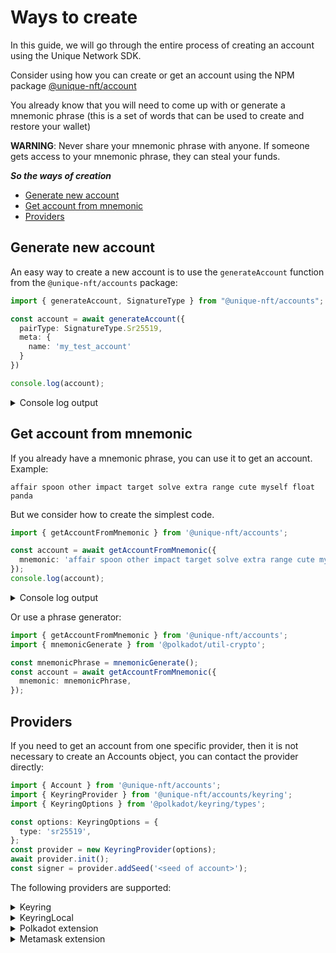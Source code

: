 # Ways to create

In this guide, we will go through the entire process of creating an account using the Unique Network SDK.

Consider using how you can create or get an account using the NPM package [@unique-nft/account](https://www.npmjs.com/package/@unique-nft/accounts)

You already know that you will need to come up with or generate a mnemonic phrase (this is a set of words that can be used to create and restore your wallet)

**WARNING**: Never share your mnemonic phrase with anyone. If someone gets access to your mnemonic phrase, they can steal your funds.



_**So the ways of creation**_
- [Generate new account](#generate-new-account)
- [Get account from mnemonic](#get-account-from-mnemonic)
- [Providers](#providers)

## Generate new account
An easy way to create a new account is to use the `generateAccount` function from the `@unique-nft/accounts` package:

```typescript
import { generateAccount, SignatureType } from "@unique-nft/accounts";

const account = await generateAccount({
  pairType: SignatureType.Sr25519,
  meta: {
    name: 'my_test_account'
  }
})

console.log(account);
```
<details><summary>Console log output</summary>

``` 
{
  mnemonic: 'alter eternal wolf cash picture print orange drink exact vendor arch bulb',
  seed: '0xcf9eff78eecb3cebcea5645c5376f4693d3b419deb8e8ee58551c3f7e69f1cb6',
  publicKey: '0x24f91ccc3ab6656f8da3ad3e441656483b772ff2394e6e1da5ebf1f2cd46e143',
  keyfile: {
    encoded: 'MFMCAQEwBQYDK2VwBCIEIBitDsTc6aHS8m1Ta59l7d71ElpB7y0V2w1PHNInvZlS7Im6LVJjq2fqAc6oVv7c9ldlC4qT/rKCjtGpB69yw+ShIwMhAED5ve+webmJVaeKFzobwAlbU0gW57ktBM6oDxKqBisB',
    encoding: { content: [Array], type: [Array], version: '3' },
    address: '5DXu7NRcFPSVEF3WcYkbrrZfFBE4rnkaYeP8721WEcystBxj',
    meta: { name: 'my_test_account' }
  }  
}

```
</details>

## Get account from mnemonic

If you already have a mnemonic phrase, you can use it to get an account.
Example:
```
affair spoon other impact target solve extra range cute myself float panda
```
But we consider how to create the simplest code.

```typescript
import { getAccountFromMnemonic } from '@unique-nft/accounts';

const account = await getAccountFromMnemonic({
  mnemonic: 'affair spoon other impact target solve extra range cute myself float panda',
});
console.log(account);
```
<details><summary>Console log output</summary>

```
{
  mnemonic: 'affair spoon other impact target solve extra range cute myself float panda',
  seed: '0x2a5dd888c0fb536c7c82ee53bb44ca49825ab134dd5a9c09e62423eeba30847b',
  publicKey: '0x094bb2d311460005c5072635beb8a11c8f15521d2136bdfbab3163af3c21412e',
  keyfile: {
    encoded: 'MFMCAQEwBQYDK2VwBCIEICpd2IjA+1NsfILuU7tEykmCWrE03VqcCeYkI+66MIR7Ji4DUViFrOGgvhQNVi8elFCpHSDekzUg/5dpSD2lZsuhIwMhACYuA1FYhazhoL4UDVYvHpRQqR0g3pM1IP+XaUg9pWbL',
    encoding: { content: [Array], type: [Array], version: '3' },
    address: '5CvmLzTcAfSFJgRiJ7DbKYwDUMcRBbNAa3bQeCrNM2nXTvBk',
    meta: {}
  }
}
```
</details>

Or use a phrase generator:

```typescript
import { getAccountFromMnemonic } from '@unique-nft/accounts';
import { mnemonicGenerate } from '@polkadot/util-crypto';

const mnemonicPhrase = mnemonicGenerate();
const account = await getAccountFromMnemonic({
  mnemonic: mnemonicPhrase,
});
```

## Providers

If you need to get an account from one specific provider, then it is not necessary to create an Accounts object, you can contact the provider directly:

```typescript
import { Account } from '@unique-nft/accounts';
import { KeyringProvider } from '@unique-nft/accounts/keyring';
import { KeyringOptions } from '@polkadot/keyring/types';

const options: KeyringOptions = {
  type: 'sr25519',
};
const provider = new KeyringProvider(options);
await provider.init();
const signer = provider.addSeed('<seed of account>');
```

The following providers are supported:

<details><summary>Keyring</summary>

The provider works directly with the chain using `KeyringPair` from the `@polkadotkeyring` package.
```typescript
import { Account } from '@unique-nft/accounts';
import { KeyringProvider } from '@unique-nft/accounts/keyring';
import { KeyringOptions } from '@polkadot/keyring/types';

const options: KeyringOptions = {
type: 'sr25519',
};
const provider = new KeyringProvider(options);
await provider.init();

const signer1 = provider.addSeed('<seed of account>');
const signer2 = provider.addKeyfile('<json keyfile>');
```
</details>
<details><summary>KeyringLocal</summary>

```typescript
import { Account } from '@unique-nft/accounts';
import { KeyringPair } from '@polkadot/keyring/types';
import {
  KeyringLocalOptions,
  KeyringLocalProvider,
} from '@unique-nft/accounts/keyring-local';

const options: KeyringLocalOptions = {
  type: 'sr25519',
  passwordCallback: async (keyring: KeyringPair) => {
    return '<password>';
  },
};
const provider = new KeyringLocalProvider(options);
await provider.init();

const signer = provider.addUri('<uri of account>', '<password>');
```
</details>
<details><summary>Polkadot extension</summary>

The provider uses [Polkadot extension](https://polkadot.js.org/extension) for the browser.
```typescript
import { Web3AccountsOptions } from '@polkadot/extension-inject/types';
import { Account } from '@unique-nft/accounts';
import { PolkadotProvider } from '@unique-nft/accounts/polkadot';

const options: Web3AccountsOptions = {
  accountType: ['sr25519'],
};
const provider = new PolkadotProvider(options);
await provider.init();

const signer = await provider.first();
```

</details>
<details><summary>Metamask extension</summary>

The provider uses the [Metamask extension](https://metamask.io/download) for the browser.
```typescript
import { Account } from '@unique-nft/accounts';
import { MetamaskProvider } from '@unique-nft/accounts/metamask';

const provider = new MetamaskProvider();
await provider.init();

const signer = await provider.first();
```

</details>

